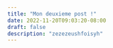 ```yaml
---
title: "Mon deuxieme post !"
date: 2022-11-20T09:03:20-08:00
draft: false
description: "zezezeushfoisyh"
---
```

